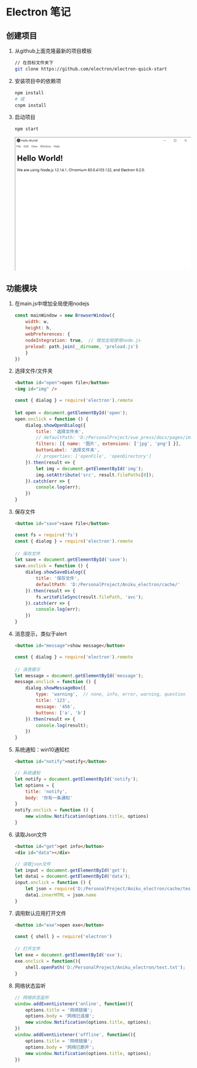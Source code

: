 # Electron 笔记

## 创建项目

1. 从github上面克隆最新的项目模板

    ```bash
    // 在目标文件夹下
    git clone https://github.com/electron/electron-quick-start
    ```

2. 安装项目中的依赖项

    ```bash
    npm install
    # 或
    cnpm install
    ```

3. 启动项目

    ```bash
    npm start
    ```

    <img src='../images/electron01.png' width=800>

## 功能模块

1. 在main.js中增加全局使用nodejs

    ```js
    const mainWindow = new BrowserWindow({
        width: w,
        height: h,
        webPreferences: {
        nodeIntegration: true,  // 增加全局使用node.js
        preload: path.join(__dirname, 'preload.js')
        }
    })
    ```

2. 选择文件/文件夹

    ```html
    <button id="open">open file</button>
    <img id="img" />
    ```

    ```js
    const { dialog } = require('electron').remote

    let open = document.getElementById('open');
    open.onclick = function () {
        dialog.showOpenDialog({
            title: '选择文件夹',
            // defaultPath: 'D:/PersonalProject/vue_press/docs/pages/images/',
            filters: [{ name: '图片', extensions: ['jpg', 'png'] }],
            buttonLabel: '选择文件夹',
            // properties: ['openFile', 'openDirectory']
        }).then(result => {
            let img = document.getElementById('img');
            img.setAttribute('src', result.filePaths[0]);
        }).catch(err => {
            console.log(err);
        })
    }
    ```

3. 保存文件

    ```html
    <button id="save">save file</button>
    ```

    ```js
    const fs = require('fs')
    const { dialog } = require('electron').remote

    // 保存文件
    let save = document.getElementById('save');
    save.onclick = function () {
        dialog.showSaveDialog({
            title: '保存文件',
            defaultPath: 'D:/PersonalProject/Aniku_electron/cache/'
        }).then(result => {
            fs.writeFileSync(result.filePath, 'avc');
        }).catch(err => {
            console.log(err);
        })
    }
    ```

4. 消息提示，类似于alert

    ```html
    <button id="message">show message</button>
    ```

    ```js
    const { dialog } = require('electron').remote

    // 消息提示
    let message = document.getElementById('message');
    message.onclick = function () {
        dialog.showMessageBox({
            type: 'warning',  // none, info, error, warning, question
            title: '123',
            message: '456',
            buttons: ['a', 'b']
        }).then(result => {
            console.log(result);
        })
    }
    ```

5. 系统通知：win10通知栏

    ```html
    <button id="notify">notify</button>
    ```

    ```js
    // 系统通知
    let notify = document.getElementById('notify');
    let options = {
        title: 'notify',
        body: '你有一条通知'
    }
    notify.onclick = function () {
        new window.Notification(options.title, options)
    }
    ```

6. 读取Json文件

    ```html
    <button id="get">get info</button>
    <div id="data"></div>
    ```

    ```js
    // 读取json文件
    let input = document.getElementById('get');
    let data1 = document.getElementById('data');
    input.onclick = function () {
        let json = require('D:/PersonalProject/Aniku_electron/cache/test.json');
        data1.innerHTML = json.name
    }
    ```

7. 调用默认应用打开文件

    ```html
    <button id="exe">open exe</button>
    ```

    ```js
    const { shell } = require('electron')

    // 打开文件
    let exe = document.getElementById('exe');
    exe.onclick = function(){
        shell.openPath('D:/PersonalProject/Aniku_electron/test.txt');
    }
    ```

8. 网络状态监听

    ```js
    // 网络状态监听
    window.addEventListener('online', function(){
        options.title = '网络链接';
        options.body = '网络已连接';
        new window.Notification(options.title, options);
    })
    window.addEventListener('offline', function(){
        options.title = '网络链接';
        options.body = '网络已断开';
        new window.Notification(options.title, options);
    })
    ```
